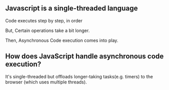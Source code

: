 ## Javascript is a single-threaded language
Code executes step by step, in order

But, Certain operations take a bit longer.

Then, Asynchronous Code execution comes into play.

## How does JavaScript handle asynchronous code execution?
It's single-threaded but offloads longer-taking tasks(e.g. timers) to the browser (which uses multiple threads).